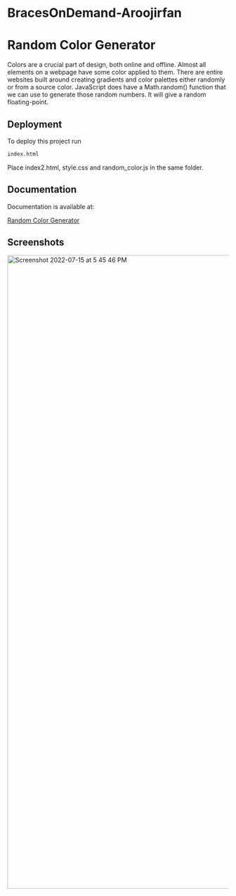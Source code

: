 # BracesOnDemand-Aroojirfan



# Random Color Generator

Colors are a crucial part of design, both online and offline. Almost all elements on a webpage have some color applied to them. There are entire websites built around creating gradients and color palettes either randomly or from a source color.
JavaScript does have a Math.random() function that we can use to generate those random numbers. It will give a random floating-point.
## Deployment

To deploy this project run

```bash
index.html
```
Place index2.html, style.css and random_color.js in the same folder.



## Documentation
Documentation is available at:

[Random Color Generator](https://code.tutsplus.com/tutorials/how-to-code-a-random-color-generator-in-javascript--cms-39861)







## Screenshots

<img width="1440" alt="Screenshot 2022-07-15 at 5 45 46 PM" src="![image](https://user-images.githubusercontent.com/108729483/179228269-3a0bfd6b-5887-4105-b5ca-39976d0de59e.png)">


